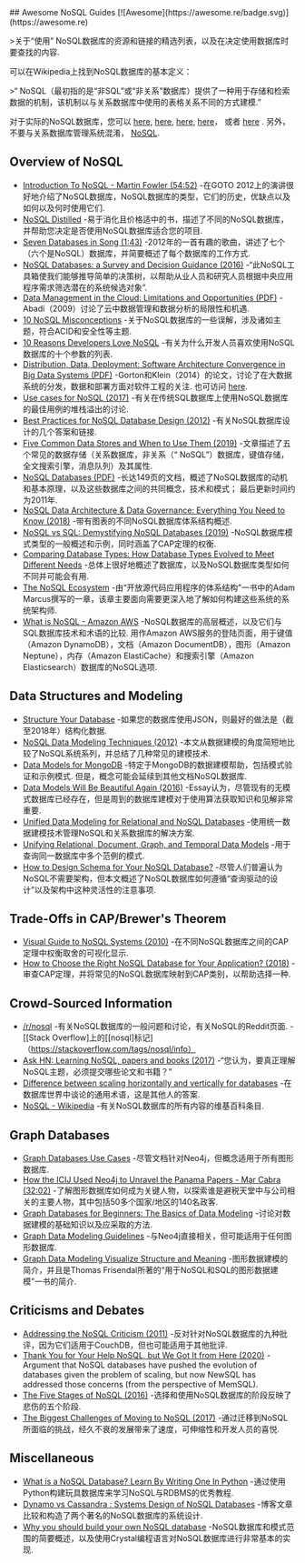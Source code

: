 <div class="github-widget" data-repo="erictleung/awesome-nosql-guides"></div>
<script async src="https://pagead2.googlesyndication.com/pagead/js/adsbygoogle.js"></script><ins class="adsbygoogle" style="display:block" data-ad-client="ca-pub-6890694312814945" data-ad-slot="5473692530" data-ad-format="auto"  data-full-width-responsive="true"></ins><script>(adsbygoogle = window.adsbygoogle || []).push({});</script>
## Awesome NoSQL Guides [![Awesome](https://awesome.re/badge.svg)](https://awesome.re)

&gt;关于“使用” NoSQL数据库的资源和链接的精选列表，以及在决定使用数据库时要查找的内容.

可以在Wikipedia上找到NoSQL数据库的基本定义：

&gt;“ NoSQL（最初指的是“非SQL”或“非关系”数据库）提供了一种用于存储和检索数据的机制，该机制以与关系数据库中使用的表格关系不同的方式建模.”

对于实际的NoSQL数据库，您可以
[here](https://github.com/sindresorhus/awesome#databases),
[here](https://hostingdata.co.uk/nosql-database/),
[here](https://db-engines.com/en/ranking),
[here](https://github.com/igorbarinov/awesome-data-engineering#databases)， 或者
[here](https://github.com/kahun/awesome-sysadmin#nosql) . 另外，不要与关系数据库管理系统混淆， [NoSQL](http://www.strozzi.it/cgi-bin/CSA/tw7/I/en_US/nosql/Home%20Page).





## Overview of NoSQL

- [Introduction To NoSQL - Martin Fowler (54:52)](https://www.youtube.com/watch?v=qI_g07C_Q5I) -在GOTO 2012上的演讲很好地介绍了NoSQL数据库，NoSQL数据库的类型，它们的历史，优缺点以及如何以及何时使用它们.
- [NoSQL Distilled](https://martinfowler.com/books/nosql.html) -易于消化且价格适中的书，描述了不同的NoSQL数据库，并帮助您决定是否使用NoSQL数据库适合您的项目.
- [Seven Databases in Song (1:43)](https://www.youtube.com/watch?v=jyx8iP5tfCI) -2012年的一首有趣的歌曲，讲述了七个（六个是NoSQL）数据库，并简要概述了每个数据库的工作方式.
- [NoSQL Databases: a Survey and Decision Guidance (2016)](https://medium.baqend.com/nosql-databases-a-survey-and-decision-guidance-ea7823a822d) -“此NoSQL工具箱使我们能够推导简单的决策树，以帮助从业人员和研究人员根据中央应用程序需求筛选潜在的系统候选对象”.
- [Data Management in the Cloud: Limitations and Opportunities (PDF)](http://www.cs.umd.edu/~abadi/papers/abadi-cloud-ieee09.pdf) -Abadi（2009）讨论了云中数据管理和数据分析的局限性和机遇.
- [10 NoSQL Misconceptions](https://www.dummies.com/programming/big-data/10-nosql-misconceptions/) -关于NoSQL数据库的一些误解，涉及诸如主题，符合ACID和安全性等主题.
- [10 Reasons Developers Love NoSQL](https://www.dummies.com/programming/big-data/10-reasons-developers-love-nosql/) -有关为什么开发人员喜欢使用NoSQL数据库的十个参数的列表.
- [Distribution, Data, Deployment: Software Architecture Convergence in Big Data Systems (PDF)](https://resources.sei.cmu.edu/library/asset-view.cfm?assetID=90909)  -Gorton和Klein（2014）的论文，讨论了在大数据系统的分发，数据和部署方面对软件工程的关注. 也可访问 [here](https://doi.org/10.1109/MS.2014.51).
- [Use cases for NoSQL (2017)](https://stackoverflow.com/questions/2875432/use-cases-for-nosql) -有关在传统SQL数据库上使用NoSQL数据库的最佳用例的堆栈溢出的讨论.
- [Best Practices for NoSQL Database Design (2012)](https://softwareengineering.stackexchange.com/q/158790/) -有关NoSQL数据库设计的几个答案和链接.
- [Five Common Data Stores and When to Use Them (2019)](https://shopify.engineering/five-common-data-stores-usage) -文章描述了五个常见的数据存储（关系数据库，非关系（“ NoSQL”）数据库，键值存储，全文搜索引擎，消息队列）及其属性.
- [NoSQL Databases (PDF)](https://web.archive.org/web/20190927222738/https://www.christof-strauch.de/nosqldbs.pdf)  -长达149页的文档，概述了NoSQL数据库的动机和基本原理，以及这些数据库之间的共同概念，技术和模式； 最后更新时间约为2011年.
- [NoSQL Data Architecture & Data Governance: Everything You Need to Know (2018)](https://www.dataversity.net/nosql-data-architecture-data-governance-everything-need-know/) -带有图表的不同NoSQL数据库体系结构概述.
- [NoSQL vs SQL: Demystifying NoSQL Databases (2019)](https://build5nines.com/nosql-vs-sql-demystifying-nosql-databases/) -NoSQL数据库模式类型的一般概述和示例，同时涵盖了CAP定理的权衡.
- [Comparing Database Types: How Database Types Evolved to Meet Different Needs](https://www.prisma.io/dataguide/intro/comparing-database-types) -总体上很好地概述了数据库，以及NoSQL数据库类型如何不同并可能会有用.
- [The NoSQL Ecosystem](https://www.aosabook.org/en/nosql.html) -由“开放源代码应用程序的体系结构”一书中的Adam Marcus撰写的一章，该章主要面向需要更深入地了解如何构建这些系统的系统架构师.
- [What is NoSQL - Amazon AWS](https://aws.amazon.com/nosql/)  -NoSQL数据库的高层概述，以及它们与SQL数据库技术和术语的比较. 用作Amazon AWS服务的登陆页面，用于键值（Amazon DynamoDB），文档（Amazon DocumentDB），图形（Amazon Neptune），内存（Amazon ElastiCache）和搜索引擎（Amazon Elasticsearch）数据库的NoSQL选项.


## Data Structures and Modeling

- [Structure Your Database](https://firebase.google.com/docs/database/android/structure-data) -如果您的数据库使用JSON，则最好的做法是（截至2018年）结构化数据.
- [NoSQL Data Modeling Techniques (2012)](https://highlyscalable.wordpress.com/2012/03/01/nosql-data-modeling-techniques/) -本文从数据建模的角度简短地比较了NoSQL系统系列，并总结了几种常见的建模技术.
- [Data Models for MongoDB](https://docs.mongodb.com/manual/data-modeling/)  -特定于MongoDB的数据建模帮助，包括模式验证和示例模式. 但是，概念可能会延续到其他文档NoSQL数据库.
- [Data Models Will Be Beautiful Again (2016)](https://tdwi.org/articles/2016/11/22/data-models-will-be-beautiful-again.aspx) -Essay认为，尽管现有的无模式数据库已经存在，但是周到的数据库建模对于使用算法获取知识和见解非常重要.
- [Unified Data Modeling for Relational and NoSQL Databases](https://www.infoq.com/articles/unified-data-modeling-for-relational-and-nosql-databases/) -使用统一数据建模技术管理NoSQL和关系数据库的解决方案.
- [Unifying Relational, Document, Graph, and Temporal Data Models](https://fauna.com/blog/unifying-relational-document-graph-and-temporal-data-models) -用于查询同一数据库中多个范例的模式.
- [How to Design Schema for Your NoSQL Database?](https://www.dataversity.net/how-to-design-schema-for-your-nosql-database/#) -尽管人们普遍认为NoSQL不需要架构，但本文概述了NoSQL数据库如何遵循“查询驱动的设计”以及架构中这种灵活性的注意事项.


## Trade-Offs in CAP/Brewer's Theorem

- [Visual Guide to NoSQL Systems (2010)](http://blog.nahurst.com/visual-guide-to-nosql-systems) -在不同NoSQL数据库之间的CAP定理中权衡取舍的可视化显示.
- [How to Choose the Right NoSQL Database for Your Application? (2018)](https://www.dataversity.net/choose-right-nosql-database-application/) -审查CAP定理，并将常见的NoSQL数据库映射到CAP类别，以帮助选择一种.


## Crowd-Sourced Information

- [/r/nosql](https://www.reddit.com/r/nosql/) -有关NoSQL数据库的一般问题和讨论，有关NoSQL的Reddit页面.
-[[Stack Overflow]上的[[nosql]标记]（https://stackoverflow.com/tags/nosql/info）
- [Ask HN: Learning NoSQL, papers and books (2017)](https://news.ycombinator.com/item?id=15427932) -“您认为，要真正理解NoSQL主题，必须提交哪些论文和书籍？”
- [Difference between scaling horizontally and vertically for databases](https://stackoverflow.com/q/11707879/6873133) -在数据库世界中谈论的通用术语，这是其他人的答案.
- [NoSQL - Wikipedia](https://en.wikipedia.org/wiki/NoSQL) -有关NoSQL数据库的所有内容的维基百科条目.


## Graph Databases

- [Graph Databases Use Cases](https://neo4j.com/use-cases/) -尽管文档针对Neo4j，但概念适用于所有图形数据库.
- [How the ICIJ Used Neo4j to Unravel the Panama Papers - Mar Cabra (32:02)](https://www.youtube.com/watch?v=S20XMQyvANY) -了解图形数据库如何成为关键人物，以探索谁是避税天堂中与公司相关的主要人物，其中包括50多个国家/地区的140名政客.
- [Graph Databases for Beginners: The Basics of Data Modeling](https://neo4j.com/blog/data-modeling-basics/) -讨论对数据建模的基础知识以及应采取的方法.
- [Graph Data Modeling Guidelines](https://neo4j.com/developer/guide-data-modeling/) -与Neo4j直接相关，但可能适用于任何图形数据库.
- [Graph Data Modeling Visualize Structure and Meaning](http://www.graphdatamodeling.com) -图形数据建模的简介，并且是Thomas Frisendal所著的“用于NoSQL和SQL的图形数据建模”一书的简介.


## Criticisms and Debates

- [Addressing the NoSQL Criticism (2011)](https://www.bradley-holt.com/2011/07/addressing-the-nosql-criticism/) -反对针对NoSQL数据库的九种批评，因为它们适用于CouchDB，但也可能适用于其他批评.
- [Thank You for Your Help NoSQL, but We Got It from Here (2020)](https://web.archive.org/web/20200913032621/https://www.memsql.com/blog/why-nosql-databases-wrong-tool-for-modern-application/) - Argument that NoSQL databases have pushed the evolution of databases given the problem of scaling, but now NewSQL has addressed those concerns (from the perspective of MemSQL).
- [The Five Stages of NoSQL (2016)](https://sookocheff.com/post/opinion/the-five-stages-of-nosql/) -选择和使用NoSQL数据库的阶段反映了悲伤的五个阶段.
- [The Biggest Challenges of Moving to NoSQL (2017)](https://dzone.com/articles/the-biggest-challenges-of-moving-to-nosql) -通过迁移到NoSQL所面临的挑战，经久不衰的发展带来了速度，可伸缩性和开发人员的喜悦.


## Miscellaneous

- [What is a NoSQL Database? Learn By Writing One In Python](https://web.archive.org/web/20201109032031/https://jeffknupp.com/blog/2014/09/01/what-is-a-nosql-database-learn-by-writing-one-in-python/) -通过使用Python构建玩具数据库来学习NoSQL与RDBMS的优秀教程.
- [Dynamo vs Cassandra : Systems Design of NoSQL Databases](https://sujithjay.com/data-systems/dynamo-cassandra/) -博客文章比较和构造了两个著名的NoSQL数据库的系统设计.
- [Why you should build your own NoSQL database](https://medium.com/@marceloboeira/why-you-should-build-your-own-nosql-database-9bbba42039f5) -NoSQL数据库和模式范围的简要概述，以及使用Crystal编程语言对NoSQL数据库进行非常基本的实现.
